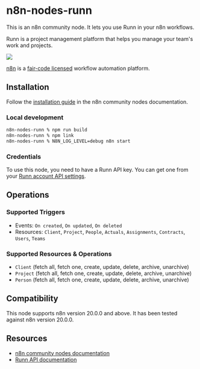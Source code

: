 # n8n-nodes-runn

This is an n8n community node. It lets you use Runn in your n8n workflows.

Runn is a project management platform that helps you manage your team's work and projects.

![](https://github.com/user-attachments/assets/f1e7628a-202b-44ab-82a0-67e016f89af9)

[n8n](https://n8n.io/) is a [fair-code licensed](https://docs.n8n.io/reference/license/) workflow automation platform.

## Installation

Follow the [installation guide](https://docs.n8n.io/integrations/community-nodes/installation/) in the n8n community nodes documentation.

### Local development

```bash
n8n-nodes-runn % npm run build
n8n-nodes-runn % npm link
n8n-nodes-runn % N8N_LOG_LEVEL=debug n8n start
```

### Credentials

To use this node, you need to have a Runn API key. You can get one from your [Runn account API settings](https://app.runn.io/account/api).

## Operations

### Supported Triggers

- Events: `On created`, `On updated`, `On deleted`
- Resources: `Client`, `Project`, `People`, `Actuals`, `Assignments`, `Contracts`, `Users`, `Teams`

### Supported Resources & Operations

- `Client` (fetch all, fetch one, create, update, delete, archive, unarchive)
- `Project` (fetch all, fetch one, create, update, delete, archive, unarchive)
- `Person` (fetch all, fetch one, create, update, delete, archive, unarchive)

## Compatibility

This node supports n8n version 20.0.0 and above. It has been tested against n8n version 20.0.0.

## Resources

* [n8n community nodes documentation](https://docs.n8n.io/integrations/community-nodes/)
* [Runn API documentation](https://developer.runn.io/)
